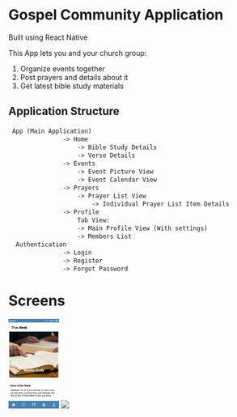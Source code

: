 # Gospel Community Application 
Built using React Native

This App lets you and your church group:
1. Organize events together
2. Post prayers and details about it
3. Get latest bible study materials

## Application Structure
```
 App (Main Application)
               -> Home
                   -> Bible Study Details 
                   -> Verse Details
               -> Events
                   -> Event Picture View
                   -> Event Calendar View
               -> Prayers
                   -> Prayer List View
                       -> Individual Prayer List Item Details
               -> Profile
                   Tab View:
                   -> Main Profile View (With settings)
                   -> Members List
  Authentication 
               -> Login
               -> Register
               -> Forgot Password
```

# Screens
<p float="left">
  <img src="images/homeScreen.png" width="100" />
  <img src="images/frontLoginScreen.png" width="100" /> 
</p>
